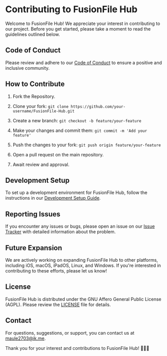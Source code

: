 # Contributing to FusionFile Hub

Welcome to FusionFile Hub! We appreciate your interest in contributing to our project. Before you get started, please take a moment to read the guidelines outlined below.

## Code of Conduct

Please review and adhere to our [Code of Conduct](CODE_OF_CONDUCT.md) to ensure a positive and inclusive community.

## How to Contribute

1. Fork the Repository.

2. Clone your fork: `git clone https://github.com/your-username/FusionFile-Hub.git`

3. Create a new branch: `git checkout -b feature/your-feature`

4. Make your changes and commit them: `git commit -m 'Add your feature'`

5. Push the changes to your fork: `git push origin feature/your-feature`

6. Open a pull request on the main repository.

7. Await review and approval.

## Development Setup

To set up a development environment for FusionFile Hub, follow the instructions in our [Development Setup Guide](DEVELOPMENT_SETUP.md).

## Reporting Issues

If you encounter any issues or bugs, please open an issue on our [Issue Tracker](https://github.com/your-username/FusionFile-Hub/issues) with detailed information about the problem.

## Future Expansion

We are actively working on expanding FusionFile Hub to other platforms, including iOS, macOS, iPadOS, Linux, and Windows. If you're interested in contributing to these efforts, please let us know!

## License

FusionFile Hub is distributed under the GNU Affero General Public License (AGPL). Please review the [LICENSE](LICENSE) file for details.

## Contact

For questions, suggestions, or support, you can contact us at maule2703@ik.me.

Thank you for your interest and contributions to FusionFile Hub! 🚀🇮🇹

